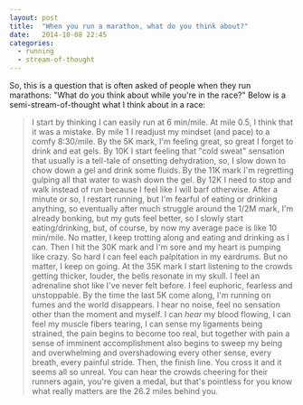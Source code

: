 ```yaml
---
layout: post
title:  "When you run a marathon, what do you think about?"
date:   2014-10-08 22:45
categories:
  - running
  - stream-of-thought
---
```

So, this is a question that is often asked of people when they run marathons: "What do you think about while you're in the race?" Below is a semi-stream-of-thought what I think about in a race:

<!-- more -->

> I start by thinking I can easily run at 6 min/mile. At mile 0.5, I think that it was a mistake. By mile 1 I readjust my mindset (and pace) to a comfy 8:30/mile. By the 5K mark, I'm feeling great, so great I forget to drink and eat gels. By 10K I start feeling that "cold sweat" sensation that usually is a tell-tale of onsetting dehydration, so, I slow down to chow down a gel and drink some fluids. By the 11K mark I'm regretting gulping all that water to wash down the gel. By 12K I need to stop and walk instead of run because I feel like I will barf otherwise. After a minute or so, I restart running, but I'm fearful of eating or drinking anything, so eventually after much struggle around the 1/2M mark, I'm already bonking, but my guts feel better, so I slowly start eating/drinking, but, of course, by now my average pace is like 10 min/mile. No matter, I keep trotting along and eating and drinking as I can. Then I hit the 30K mark and I'm sore and my heart is pumping like crazy. So hard I can feel each palpitation in my eardrums. But no matter, I keep on going. At the 35K mark I start listening to the crowds getting thicker, louder, the bells resonate in my skull. I feel an adrenaline shot like I've never felt before. I feel euphoric, fearless and unstoppable. By the time the last 5K come along, I'm running on fumes and the world disappears. I hear no noise, feel no sensation other than the moment and myself. I can *hear* my blood flowing, I can feel my muscle fibers tearing, I can sense my ligaments being strained, the pain begins to become too real, but together with pain a sense of imminent accomplishment also begins to sweep my being and overwhelming and overshadowing every other sense, every breath, every painful stride. Then, the finish line. You cross it and it seems all so unreal. You can hear the crowds cheering for their runners again, you're given a medal, but that's pointless for you know what really matters are the 26.2 miles behind you.
